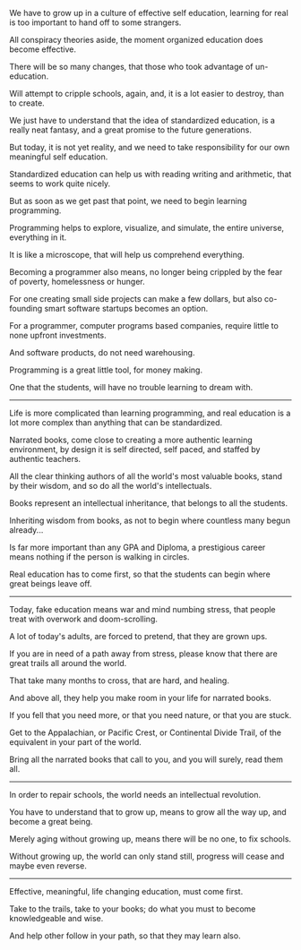 We have to grow up in a culture of effective self education,
learning for real is too important to hand off to some strangers.

All conspiracy theories aside,
the moment organized education does become effective.

There will be so many changes,
that those who took advantage of un-education.

Will attempt to cripple schools, again,
and, it is a lot easier to destroy, than to create.

We just have to understand that the idea of standardized education,
is a really neat fantasy, and a great promise to the future generations.

But today, it is not yet reality, and we need to
take responsibility for our own meaningful self education.

Standardized education can help us with reading writing and arithmetic,
that seems to work quite nicely.

But as soon as we get past that point,
we need to begin learning programming.

Programming helps to explore, visualize, and simulate,
the entire universe, everything in it.

It is like a microscope,
that will help us comprehend everything.

Becoming a programmer also means,
no longer being crippled by the fear of poverty, homelessness or hunger.

For one creating small side projects can make a few dollars,
but also co-founding smart software startups becomes an option.

For a programmer, computer programs based companies,
require little to none upfront investments.

And software products,
do not need warehousing.

Programming is a great little tool,
for money making.

One that the students,
will have no trouble learning to dream with.

---

Life is more complicated than learning programming,
and real education is a lot more complex than anything that can be standardized.

Narrated books, come close to creating a more authentic learning environment,
by design it is self directed, self paced, and staffed by authentic teachers.

All the clear thinking authors of all the world's most valuable books,
stand by their wisdom, and so do all the world's intellectuals.

Books represent an intellectual inheritance,
that belongs to all the students.

Inheriting wisdom from books,
as not to begin where countless many begun already...

Is far more important than any GPA and Diploma,
a prestigious career means nothing if the person is walking in circles.

Real education has to come first,
so that the students can begin where great beings leave off.

---

Today, fake education means war and mind numbing stress,
that people treat with overwork and doom-scrolling.

A lot of today's adults, are forced to pretend,
that they are grown ups.

If you are in need of a path away from stress,
please know that there are great trails all around the world.

That take many months to cross,
that are hard, and healing.

And above all,
they help you make room in your life for narrated books.

If you fell that you need more, or that you need nature,
or that you are stuck.

Get to the Appalachian, or Pacific Crest,
or Continental Divide Trail, of the equivalent in your part of the world.

Bring all the narrated books that call to you,
and you will surely, read them all.

---

In order to repair schools,
the world needs an intellectual revolution.

You have to understand that to grow up,
means to grow all the way up, and become a great being.

Merely aging without growing up,
means there will be no one, to fix schools.

Without growing up, the world can only stand still,
progress will cease and maybe even reverse.

---

Effective, meaningful, life changing education,
must come first.

Take to the trails, take to your books;
do what you must to become knowledgeable and wise.

And help other follow in your path,
so that they may learn also.
